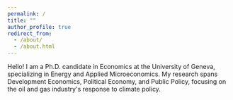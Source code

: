 ```yaml
---
permalink: /
title: ""
author_profile: true
redirect_from: 
  - /about/
  - /about.html
---
```


Hello! I am a Ph.D. candidate in Economics at the University of Geneva, specializing in Energy and Applied Microeconomics. My research spans Development Economics, Political Economy, and Public Policy, focusing on the oil and gas industry's response to climate policy.
